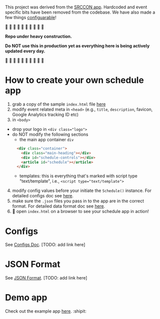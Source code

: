 This project was derived from the [SRCCON app](https://github.com/OpenNews/srccon-schedule). Hardcoded and event specific bits have been removed from the codebase. We have also made a few things [configuarable](https://github.com/mozilla/schedule-app-core#configs)!

:large_orange_diamond: :large_orange_diamond: :large_orange_diamond: :large_orange_diamond: :large_orange_diamond: :large_orange_diamond: :large_orange_diamond: :large_orange_diamond: :large_orange_diamond: :large_orange_diamond: 

**Repo under heavy construction.**

**Do NOT use this in production yet as everything here is being actively updated every day.**

:large_orange_diamond: :large_orange_diamond: :large_orange_diamond: :large_orange_diamond: :large_orange_diamond: :large_orange_diamond: :large_orange_diamond: :large_orange_diamond: :large_orange_diamond: :large_orange_diamond: 

# How to create your own schedule app #

1. grab a copy of the sample `index.html` file [here](https://github.com/mozilla/schedule-app-core/blob/gh-pages/demo/index.html)
2. modify event related meta in `<head>` (e.g., `title`, `description`, favicon, Google Analytics tracking ID etc)
3. in `<body>`
  - drop your logo in `<div class="logo">`
  - do NOT modify the following sections
    - the main app container `div`
    ```html
      <div class="container">
        <div class="main-heading"></div>
        <div id="schedule-controls"></div>
        <article id="schedule"></article>
      </div>
    ```
    - templates: this is everything that's marked with script type "text/template", i.e., `<script type="text/template">`
4. modify config values before your initiate the `Schedule()` instance. For detailed configs doc see [here](https://github.com/mozilla/schedule-app-core#configs). 
5. make sure the `.json` files you pass in to the app are in the correct format. For detailed data format doc see [here](https://github.com/mozilla/schedule-app-core#json-format).
6. :tada: open `index.html` on a browser to see your schedule app in action! 


# Configs #

See [Configs Doc](). [TODO: add link here]


# JSON Format #

See [JSON Format](). [TODO: add link here]


# Demo app #

Check out the example app [here](http://mozilla.github.io/schedule-app-core/demo/). :shipit: 
